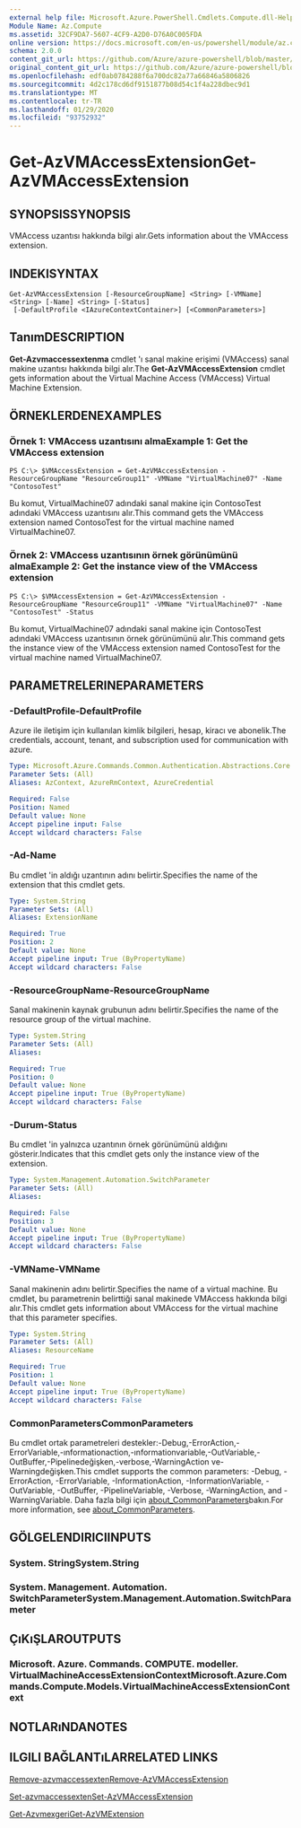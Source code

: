 ```yaml
---
external help file: Microsoft.Azure.PowerShell.Cmdlets.Compute.dll-Help.xml
Module Name: Az.Compute
ms.assetid: 32CF9DA7-5607-4CF9-A2D0-D76A0C005FDA
online version: https://docs.microsoft.com/en-us/powershell/module/az.compute/get-azvmaccessextension
schema: 2.0.0
content_git_url: https://github.com/Azure/azure-powershell/blob/master/src/Compute/Compute/help/Get-AzVMAccessExtension.md
original_content_git_url: https://github.com/Azure/azure-powershell/blob/master/src/Compute/Compute/help/Get-AzVMAccessExtension.md
ms.openlocfilehash: edf0ab0784288f6a700dc82a77a66846a5806826
ms.sourcegitcommit: 4d2c178cd6df9151877b08d54c1f4a228dbec9d1
ms.translationtype: MT
ms.contentlocale: tr-TR
ms.lasthandoff: 01/29/2020
ms.locfileid: "93752932"
---
```

# <span data-ttu-id="4e0aa-101">Get-AzVMAccessExtension</span><span class="sxs-lookup"><span data-stu-id="4e0aa-101">Get-AzVMAccessExtension</span></span>

## <span data-ttu-id="4e0aa-102">SYNOPSIS</span><span class="sxs-lookup"><span data-stu-id="4e0aa-102">SYNOPSIS</span></span>
<span data-ttu-id="4e0aa-103">VMAccess uzantısı hakkında bilgi alır.</span><span class="sxs-lookup"><span data-stu-id="4e0aa-103">Gets information about the VMAccess extension.</span></span>

## <span data-ttu-id="4e0aa-104">INDEKI</span><span class="sxs-lookup"><span data-stu-id="4e0aa-104">SYNTAX</span></span>

```
Get-AzVMAccessExtension [-ResourceGroupName] <String> [-VMName] <String> [-Name] <String> [-Status]
 [-DefaultProfile <IAzureContextContainer>] [<CommonParameters>]
```

## <span data-ttu-id="4e0aa-105">Tanım</span><span class="sxs-lookup"><span data-stu-id="4e0aa-105">DESCRIPTION</span></span>
<span data-ttu-id="4e0aa-106">**Get-Azvmaccessextenma** cmdlet 'ı sanal makine erişimi (VMAccess) sanal makine uzantısı hakkında bilgi alır.</span><span class="sxs-lookup"><span data-stu-id="4e0aa-106">The **Get-AzVMAccessExtension** cmdlet gets information about the Virtual Machine Access (VMAccess) Virtual Machine Extension.</span></span>

## <span data-ttu-id="4e0aa-107">ÖRNEKLERDEN</span><span class="sxs-lookup"><span data-stu-id="4e0aa-107">EXAMPLES</span></span>

### <span data-ttu-id="4e0aa-108">Örnek 1: VMAccess uzantısını alma</span><span class="sxs-lookup"><span data-stu-id="4e0aa-108">Example 1: Get the VMAccess extension</span></span>
```
PS C:\> $VMAccessExtension = Get-AzVMAccessExtension -ResourceGroupName "ResourceGroup11" -VMName "VirtualMachine07" -Name "ContosoTest"
```

<span data-ttu-id="4e0aa-109">Bu komut, VirtualMachine07 adındaki sanal makine için ContosoTest adındaki VMAccess uzantısını alır.</span><span class="sxs-lookup"><span data-stu-id="4e0aa-109">This command gets the VMAccess extension named ContosoTest for the virtual machine named VirtualMachine07.</span></span>

### <span data-ttu-id="4e0aa-110">Örnek 2: VMAccess uzantısının örnek görünümünü alma</span><span class="sxs-lookup"><span data-stu-id="4e0aa-110">Example 2: Get the instance view of the VMAccess extension</span></span>
```
PS C:\> $VMAccessExtension = Get-AzVMAccessExtension -ResourceGroupName "ResourceGroup11" -VMName "VirtualMachine07" -Name "ContosoTest" -Status
```

<span data-ttu-id="4e0aa-111">Bu komut, VirtualMachine07 adındaki sanal makine için ContosoTest adındaki VMAccess uzantısının örnek görünümünü alır.</span><span class="sxs-lookup"><span data-stu-id="4e0aa-111">This command gets the instance view of the VMAccess extension named ContosoTest for the virtual machine named VirtualMachine07.</span></span>

## <span data-ttu-id="4e0aa-112">PARAMETRELERINE</span><span class="sxs-lookup"><span data-stu-id="4e0aa-112">PARAMETERS</span></span>

### <span data-ttu-id="4e0aa-113">-DefaultProfile</span><span class="sxs-lookup"><span data-stu-id="4e0aa-113">-DefaultProfile</span></span>
<span data-ttu-id="4e0aa-114">Azure ile iletişim için kullanılan kimlik bilgileri, hesap, kiracı ve abonelik.</span><span class="sxs-lookup"><span data-stu-id="4e0aa-114">The credentials, account, tenant, and subscription used for communication with azure.</span></span>

```yaml
Type: Microsoft.Azure.Commands.Common.Authentication.Abstractions.Core.IAzureContextContainer
Parameter Sets: (All)
Aliases: AzContext, AzureRmContext, AzureCredential

Required: False
Position: Named
Default value: None
Accept pipeline input: False
Accept wildcard characters: False
```

### <span data-ttu-id="4e0aa-115">-Ad</span><span class="sxs-lookup"><span data-stu-id="4e0aa-115">-Name</span></span>
<span data-ttu-id="4e0aa-116">Bu cmdlet 'in aldığı uzantının adını belirtir.</span><span class="sxs-lookup"><span data-stu-id="4e0aa-116">Specifies the name of the extension that this cmdlet gets.</span></span>

```yaml
Type: System.String
Parameter Sets: (All)
Aliases: ExtensionName

Required: True
Position: 2
Default value: None
Accept pipeline input: True (ByPropertyName)
Accept wildcard characters: False
```

### <span data-ttu-id="4e0aa-117">-ResourceGroupName</span><span class="sxs-lookup"><span data-stu-id="4e0aa-117">-ResourceGroupName</span></span>
<span data-ttu-id="4e0aa-118">Sanal makinenin kaynak grubunun adını belirtir.</span><span class="sxs-lookup"><span data-stu-id="4e0aa-118">Specifies the name of the resource group of the virtual machine.</span></span>

```yaml
Type: System.String
Parameter Sets: (All)
Aliases:

Required: True
Position: 0
Default value: None
Accept pipeline input: True (ByPropertyName)
Accept wildcard characters: False
```

### <span data-ttu-id="4e0aa-119">-Durum</span><span class="sxs-lookup"><span data-stu-id="4e0aa-119">-Status</span></span>
<span data-ttu-id="4e0aa-120">Bu cmdlet 'in yalnızca uzantının örnek görünümünü aldığını gösterir.</span><span class="sxs-lookup"><span data-stu-id="4e0aa-120">Indicates that this cmdlet gets only the instance view of the extension.</span></span>

```yaml
Type: System.Management.Automation.SwitchParameter
Parameter Sets: (All)
Aliases:

Required: False
Position: 3
Default value: None
Accept pipeline input: True (ByPropertyName)
Accept wildcard characters: False
```

### <span data-ttu-id="4e0aa-121">-VMName</span><span class="sxs-lookup"><span data-stu-id="4e0aa-121">-VMName</span></span>
<span data-ttu-id="4e0aa-122">Sanal makinenin adını belirtir.</span><span class="sxs-lookup"><span data-stu-id="4e0aa-122">Specifies the name of a virtual machine.</span></span>
<span data-ttu-id="4e0aa-123">Bu cmdlet, bu parametrenin belirttiği sanal makinede VMAccess hakkında bilgi alır.</span><span class="sxs-lookup"><span data-stu-id="4e0aa-123">This cmdlet gets information about VMAccess for the virtual machine that this parameter specifies.</span></span>

```yaml
Type: System.String
Parameter Sets: (All)
Aliases: ResourceName

Required: True
Position: 1
Default value: None
Accept pipeline input: True (ByPropertyName)
Accept wildcard characters: False
```

### <span data-ttu-id="4e0aa-124">CommonParameters</span><span class="sxs-lookup"><span data-stu-id="4e0aa-124">CommonParameters</span></span>
<span data-ttu-id="4e0aa-125">Bu cmdlet ortak parametreleri destekler:-Debug,-ErrorAction,-ErrorVariable,-ınformationaction,-ınformationvariable,-OutVariable,-OutBuffer,-Pipelinedeğişken,-verbose,-WarningAction ve-Warningdeğişken.</span><span class="sxs-lookup"><span data-stu-id="4e0aa-125">This cmdlet supports the common parameters: -Debug, -ErrorAction, -ErrorVariable, -InformationAction, -InformationVariable, -OutVariable, -OutBuffer, -PipelineVariable, -Verbose, -WarningAction, and -WarningVariable.</span></span> <span data-ttu-id="4e0aa-126">Daha fazla bilgi için [about_CommonParameters](https://go.microsoft.com/fwlink/?LinkID=113216)bakın.</span><span class="sxs-lookup"><span data-stu-id="4e0aa-126">For more information, see [about_CommonParameters](https://go.microsoft.com/fwlink/?LinkID=113216).</span></span>

## <span data-ttu-id="4e0aa-127">GÖLGELENDIRICI</span><span class="sxs-lookup"><span data-stu-id="4e0aa-127">INPUTS</span></span>

### <span data-ttu-id="4e0aa-128">System. String</span><span class="sxs-lookup"><span data-stu-id="4e0aa-128">System.String</span></span>

### <span data-ttu-id="4e0aa-129">System. Management. Automation. SwitchParameter</span><span class="sxs-lookup"><span data-stu-id="4e0aa-129">System.Management.Automation.SwitchParameter</span></span>

## <span data-ttu-id="4e0aa-130">ÇıKıŞLAR</span><span class="sxs-lookup"><span data-stu-id="4e0aa-130">OUTPUTS</span></span>

### <span data-ttu-id="4e0aa-131">Microsoft. Azure. Commands. COMPUTE. modeller. VirtualMachineAccessExtensionContext</span><span class="sxs-lookup"><span data-stu-id="4e0aa-131">Microsoft.Azure.Commands.Compute.Models.VirtualMachineAccessExtensionContext</span></span>

## <span data-ttu-id="4e0aa-132">NOTLARıNDA</span><span class="sxs-lookup"><span data-stu-id="4e0aa-132">NOTES</span></span>

## <span data-ttu-id="4e0aa-133">ILGILI BAĞLANTıLAR</span><span class="sxs-lookup"><span data-stu-id="4e0aa-133">RELATED LINKS</span></span>

[<span data-ttu-id="4e0aa-134">Remove-azvmaccessexten</span><span class="sxs-lookup"><span data-stu-id="4e0aa-134">Remove-AzVMAccessExtension</span></span>](./Remove-AzVMAccessExtension.md)

[<span data-ttu-id="4e0aa-135">Set-azvmaccessexten</span><span class="sxs-lookup"><span data-stu-id="4e0aa-135">Set-AzVMAccessExtension</span></span>](./Set-AzVMAccessExtension.md)

[<span data-ttu-id="4e0aa-136">Get-Azvmexgeri</span><span class="sxs-lookup"><span data-stu-id="4e0aa-136">Get-AzVMExtension</span></span>](./Get-AzVMExtension.md)


